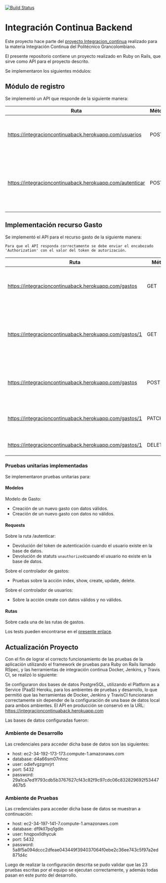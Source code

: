 [![Build Status](https://travis-ci.org/di3cruz/integracion_continua_back.svg?branch=master)](https://travis-ci.org/di3cruz/integracion_continua_back)

# Integración Continua Backend

Este proyecto hace parte del [proyecto Integracion_continua](https://github.com/users/di3cruz/projects/2) realizado para la materia Integración Continua del Politécnico Grancolombiano.

El presente repositorio contiene un proyecto realizado en Ruby on Rails, que sirve como API para el proyecto descrito.

Se implementaron los siguientes módulos:

## Módulo de registro

Se implementó un API que responde de la siguiente manera:

| Ruta | Método | Parámetros | Efecto |
-------|--------|------------|--------|
https://integracioncontinuaback.herokuapp.com/usuarios | POST | {"usuario":{"nombre":"James Bond","correo_electronico":"jbond@mi6.org","password":"vesper","password_confirmation":"vesper"}} | Con los parámetros adecuados crea un nuevo usuario. |
https://integracioncontinuaback.herokuapp.com/autenticar | POST | {"correo_electronico":"jbond@mi6.org","password":"vesper"} | Con credenciales válidas devuelve un JSON Web Token usado para autenticar al usuario. |

## Implementación recurso Gasto

Se implementó el API para el recurso gasto de la siguiente manera:

`Para que el API responda correctamente se debe enviar el encabezado 'Authorization' con el valor del token de autorización.`

| Ruta | Método | Parámetros | Efecto |
|------|--------|------------|--------|
https://integracioncontinuaback.herokuapp.com/gastos | GET | - | Devuelve todos los gastos almacenados en la base de datos. |
https://integracioncontinuaback.herokuapp.com/gastos/1 | GET | :id | Devuelve el gasto con el id especificado en la ruta. Para este caso devolvería el gasto con id = 1. |
https://integracioncontinuaback.herokuapp.com/gastos | POST | {"gasto":{"nombre":"Compra de TV","fecha":"2020-06-16","monto": "1500000"} | Crea un nuevo gasto con los parámetros especificados. |
https://integracioncontinuaback.herokuapp.com/gastos/1 | PATCH/PUT | {"gasto":{"nombre":"Compra de TV LED"} | Actualiza el recurso con id 1 con los parámetros especificados. |
https://integracioncontinuaback.herokuapp.com/gastos/1 | DELETE | - | Elimina el gasto con id 1. |

### Pruebas unitarias implementadas

Se implementaron pruebas unitarias para:

#### Modelos

Modelo de Gasto:

- Creación de un nuevo gasto con datos válidos.
- Creación de un nuevo gasto con datos no válidos.

#### Requests

Sobre la ruta /autenticar:

- Devolución del token de autenticación cuando el usuario existe en la base de datos.
- Devolución de statuts `unauthorized`cuando el usuario no existe en la base de datos.

Sobre el controlador de gastos:

- Pruebas sobre la acción index, show, create, update, delete.

Sobre el controlador de usuarios:

- Sobre la acción create con datos válidos y no válidos.

#### Rutas

Sobre cada una de las rutas de gastos.

Los tests pueden encontrarse en el [presente enlace](https://github.com/di3cruz/integracion_continua_back/tree/master/spec).

## Actualización Proyecto

Con el fin de lograr el correcto funcionamiento de las pruebas de la aplicación utilizando el framework de pruebas para Ruby on Rails llamado RSpec, y las herramientas de integración continua Docker, Jenkins, y Travis CI, se realizó lo siguiente:

Se configuraron dos bases de datos PostgreSQL, utilizando el Platform as a Service (PaaS) Heroku, para los ambientes de pruebas y desarrollo, lo que permitió que las herramientas de Docker, Jenkins y TravisCI funcionaran correctamente sin depender de la configuración de una base de datos local para ambos ambientes. El API en producción se conservó en la URL: https://integracioncontinuaback.herokuapp.com

Las bases de datos configuradas fueron:

### Ambiente de Desarrollo

Las credenciales para acceder dicha base de datos son las siguientes:

- host: ec2-34-192-173-173.compute-1.amazonaws.com
- database: d4a66sm07nhnc
- user: odiefvgzgmrjrt
- port: 5432
- password: 29a1ca7ed1f793cdb5b3767627cf43c82f9c97cdc06c832829692f53447467b5

### Ambiente de Pruebas

Las credenciales para acceder dicha base de datos se muestran a continuación:

- host: ec2-34-197-141-7.compute-1.amazonaws.com
- database: df9kll7pq1gdln
- user: hnqpoxlldhycuk
- port: 5432
- password: 5a8f5a094dccc2dfeae043449f394037064f0ebe2c36ee743c5f97a2ed871d4c

Luego de realizar la configuración descrita se pudo validar que las 23 pruebas escritas por el equipo se ejecutan correctamente, y además todas pasan en este punto del desarrollo.
